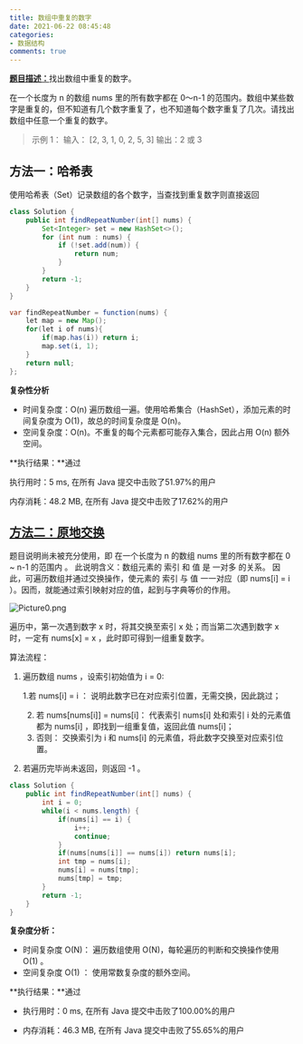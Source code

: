 ```yaml
---
title: 数组中重复的数字
date: 2021-06-22 08:45:48
categories:
- 数据结构
comments: true
---
```


[**题目描述：**](https://leetcode-cn.com/problems/shu-zu-zhong-zhong-fu-de-shu-zi-lcof/)找出数组中重复的数字。

在一个长度为 n 的数组 nums 里的所有数字都在 0～n-1 的范围内。数组中某些数字是重复的，但不知道有几个数字重复了，也不知道每个数字重复了几次。请找出数组中任意一个重复的数字。

<!-- more -->

> 示例 1：
> 输入：
> [2, 3, 1, 0, 2, 5, 3]
> 输出：2 或 3 



## 方法一：哈希表

使用哈希表（Set）记录数组的各个数字，当查找到重复数字则直接返回

```java
class Solution {
    public int findRepeatNumber(int[] nums) {
        Set<Integer> set = new HashSet<>();
        for (int num : nums) {
            if (!set.add(num)) {
                return num;
            }
        }
        return -1;
    }
}

var findRepeatNumber = function(nums) {
    let map = new Map();
    for(let i of nums){
        if(map.has(i)) return i;
        map.set(i, 1);
    }
    return null;
};
```

**复杂性分析**

- 时间复杂度：O(n)
  遍历数组一遍。使用哈希集合（HashSet），添加元素的时间复杂度为 O(1)，故总的时间复杂度是 O(n)。
- 空间复杂度：O(n)。不重复的每个元素都可能存入集合，因此占用 O(n) 额外空间。

**执行结果：**通过

执行用时：5 ms, 在所有 Java 提交中击败了51.97%的用户

内存消耗：48.2 MB, 在所有 Java 提交中击败了17.62%的用户



## [方法二：原地交换](https://leetcode-cn.com/problems/shu-zu-zhong-zhong-fu-de-shu-zi-lcof/solution/mian-shi-ti-03-shu-zu-zhong-zhong-fu-de-shu-zi-yua/)

题目说明尚未被充分使用，即 在一个长度为 n 的数组 nums 里的所有数字都在 0 ~ n-1 的范围内 。 此说明含义：数组元素的 索引 和 值 是 一对多 的关系。
因此，可遍历数组并通过交换操作，使元素的 索引 与 值 一一对应（即 nums[i] = i ）。因而，就能通过索引映射对应的值，起到与字典等价的作用。

![Picture0.png](https://pic.leetcode-cn.com/1618146573-bOieFQ-Picture0.png)

遍历中，第一次遇到数字 x 时，将其交换至索引 x 处；而当第二次遇到数字 x 时，一定有 nums[x] = x ，此时即可得到一组重复数字。

算法流程：

1. 遍历数组 nums ，设索引初始值为 i = 0:

   1.若 nums[i] = i ： 说明此数字已在对应索引位置，无需交换，因此跳过；

   2. 若 nums[nums[i]] = nums[i]： 代表索引 nums[i] 处和索引 i 处的元素值都为 nums[i] ，即找到一组重复值，返回此值 nums[i]；
   3. 否则： 交换索引为 i 和 nums[i] 的元素值，将此数字交换至对应索引位置。
   
2. 若遍历完毕尚未返回，则返回 -1 。

```java
class Solution {
    public int findRepeatNumber(int[] nums) {
        int i = 0;
        while(i < nums.length) {
            if(nums[i] == i) {
                i++;
                continue;
            }
            if(nums[nums[i]] == nums[i]) return nums[i];
            int tmp = nums[i];
            nums[i] = nums[tmp];
            nums[tmp] = tmp;
        }
        return -1;
    }
}
```

**复杂度分析：**

- 时间复杂度 O(N)： 遍历数组使用 O(N)，每轮遍历的判断和交换操作使用 O(1) 。
- 空间复杂度 O(1) ： 使用常数复杂度的额外空间。

**执行结果：**通过

- 执行用时：0 ms, 在所有 Java 提交中击败了100.00%的用户

- 内存消耗：46.3 MB, 在所有 Java 提交中击败了55.65%的用户
